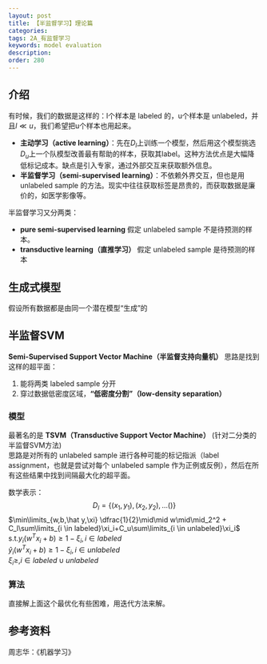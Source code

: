 ```yaml
---
layout: post
title: 【半监督学习】理论篇
categories:
tags: 2A_有监督学习
keywords: model evaluation
description:
order: 280
---
```


## 介绍
有时候，我们的数据是这样的：l个样本是 labeled 的，u个样本是 unlabeled，并且$l\ll u$，我们希望把u个样本也用起来。  

- **主动学习（active learning）**：先在$D_l$上训练一个模型，然后用这个模型挑选$D_u$上一个队模型改善最有帮助的样本，获取其label。这种方法优点是大幅降低标记成本。缺点是引入专家，通过外部交互来获取额外信息。
- **半监督学习（semi-supervised learning）**：不依赖外界交互，但也是用 unlabeled sample 的方法。现实中往往获取标签是昂贵的，而获取数据是廉价的，如医学影像等。


半监督学习又分两类：
- **pure semi-supervised learning** 假定 unlabeled sample 不是待预测的样本。
- **transductive learning（直推学习）** 假定 unlabeled sample 是待预测的样本


## 生成式模型
假设所有数据都是由同一个潜在模型“生成”的

## 半监督SVM
**Semi-Supervised Support Vector Machine（半监督支持向量机）** 思路是找到这样的超平面：
1. 能将两类 labeled sample 分开
2. 穿过数据低密度区域，**“低密度分割”（low-density separation）**


### 模型
最著名的是 **TSVM（Transductive Support Vector Machine）** (针对二分类的半监督SVM方法)  
思路是对所有的 unlabeled sample 进行各种可能的标记指派（label assignment，也就是尝试对每个 unlabeled sample 作为正例或反例），然后在所有这些结果中找到间隔最大化的超平面。  

数学表示：  
$$D_l=\{ (x_1,y_1),(x_2,y_2),...()\}$$
$\min\limits_{w,b,\hat y,\xi} \dfrac{1}{2}\mid\mid w\mid\mid_2^2 + C_l\sum\limits_{i \in labeled}\xi_i+C_u\sum\limits_{i \in unlabeled}\xi_i$  
s.t.$y_i(w^Tx_i+b)\geq 1-\xi_i,i \in labeled$  
$\hat y_i(w^Tx_i+b)\geq1-\xi_i,i \in unlabeled$  
$\xi_i\geq,i\in labeled \cup unlabeled$  


### 算法
直接解上面这个最优化有些困难，用迭代方法来解。


## 参考资料

周志华：《机器学习》
